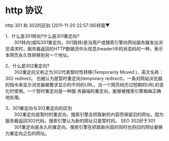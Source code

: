 # http 协议

http 301 和 302的区别 (2011-11-20 22:57:36)转载▼

1、什么是301转向?什么是301重定向?  
　　301转向(或叫301重定向，301跳转)是当用户或搜索引擎向网站服务器发出浏览请求时，服务器返回的HTTP数据流中头信息(header)中的状态码的一种，表示本网页永久性转移到另一个地址。

2、什么是302重定向?  
　　302重定向又称之为302代表暂时性转移(Temporarily Moved )，英文名称：302 redirect。 也被认为是暂时重定向(temporary redirect)，一条对网站浏览器的指令来显示浏览器被要求显示的不同的URL，当一个网页经历过短期的URL的变化时使用。一个暂时重定向是一种服 务器端的重定向，能够被搜索引擎蜘蛛正确地处理。

3、301重定向与302重定向的区别  
　　302重定向是暂时的重定向，搜索引擎会抓取新的内容而保留旧的网址。因为服务器返回302代码，搜索引擎认为新的网址只是暂时的。 SEO 302好于301  
　　301重定向是永久的重定向，搜索引擎在抓取新内容的同时也将旧的网址替换为重定向之后的网址。  
